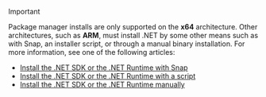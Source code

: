 
> [!IMPORTANT]
> Package manager installs are only supported on the **x64** architecture. Other architectures, such as **ARM**, must install .NET by some other means such as with Snap, an installer script, or through a manual binary installation. For more information, see one of the following articles:
>
> - [Install the .NET SDK or the .NET Runtime with Snap](../linux-snap.md)
> - [Install the .NET SDK or the .NET Runtime with a script](../linux-scripted-manual.md#scripted-install)
> - [Install the .NET SDK or the .NET Runtime manually](../linux-scripted-manual.md#manual-install)
